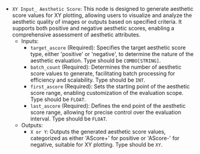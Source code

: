 - `XY Input_ Aesthetic Score`: This node is designed to generate aesthetic score values for XY plotting, allowing users to visualize and analyze the aesthetic quality of images or outputs based on specified criteria. It supports both positive and negative aesthetic scores, enabling a comprehensive assessment of aesthetic attributes.
    - Inputs:
        - `target_ascore` (Required): Specifies the target aesthetic score type, either 'positive' or 'negative', to determine the nature of the aesthetic evaluation. Type should be `COMBO[STRING]`.
        - `batch_count` (Required): Determines the number of aesthetic score values to generate, facilitating batch processing for efficiency and scalability. Type should be `INT`.
        - `first_ascore` (Required): Sets the starting point of the aesthetic score range, enabling customization of the evaluation scope. Type should be `FLOAT`.
        - `last_ascore` (Required): Defines the end point of the aesthetic score range, allowing for precise control over the evaluation interval. Type should be `FLOAT`.
    - Outputs:
        - `X or Y`: Outputs the generated aesthetic score values, categorized as either 'AScore+' for positive or 'AScore-' for negative, suitable for XY plotting. Type should be `XY`.
